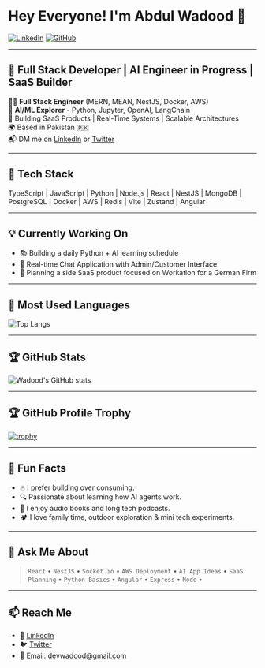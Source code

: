 # Hey Everyone! I'm Abdul Wadood 👋

[![LinkedIn](https://img.shields.io/badge/LinkedIn-Connect-blue?logo=linkedin)](https://www.linkedin.com/in/ranaabdulwadood/)
[![GitHub](https://img.shields.io/badge/GitHub-Follow-black?logo=github)](https://github.com/devwadood)

---

## 🚀 Full Stack Developer | AI Engineer in Progress | SaaS Builder

🧑‍💻 **Full Stack Engineer** (MERN, MEAN, NestJS, Docker, AWS)  
🧠 **AI/ML Explorer** - Python, Jupyter, OpenAI, LangChain  
🔗 Building SaaS Products | Real-Time Systems | Scalable Architectures  
🌍 Based in Pakistan 🇵🇰  
📬 DM me on [LinkedIn](https://www.linkedin.com/in/ranaabdulwadood) or [Twitter](https://twitter.com/abdulwadood918)

---

## 🔧 Tech Stack

TypeScript | JavaScript | Python | Node.js | React | NestJS | MongoDB | PostgreSQL | Docker | AWS | Redis | Vite | Zustand | Angular


---

## 💡 Currently Working On

- 📚 Building a daily Python + AI learning schedule  
- 💬 Real-time Chat Application with Admin/Customer Interface  
- 🎯 Planning a side SaaS product focused on Workation for a German Firm

---

## 🧰 Most Used Languages
![Top Langs](https://github-readme-stats.vercel.app/api/top-langs/?username=devwadood&layout=compact&theme=radical)

---

## 🏆 GitHub Stats
![Wadood's GitHub stats](https://github-readme-stats.vercel.app/api?username=devwadood&show_icons=true&theme=radical)

---

## 🏆 GitHub Profile Trophy

[![trophy](https://github-profile-trophy.vercel.app/?username=devwadood&theme=onedark)](https://github.com/ryo-ma/github-profile-trophy)

---

## 🎯 Fun Facts

- 🔥 I prefer building over consuming.  
- 🔍 Passionate about learning how AI agents work.  
- 📖 I enjoy audio books and long tech podcasts.  
- 🏕️ I love family time, outdoor exploration & mini tech experiments.  

---

## 🧠 Ask Me About

> `React` • `NestJS` • `Socket.io` • `AWS Deployment` • `AI App Ideas` • `SaaS Planning` • `Python Basics` • `Angular` • `Express` • `Node` •

---

## 📫 Reach Me

- 💼 [LinkedIn](https://www.linkedin.com/in/rana-abdul-wadood)  
- 🐦 [Twitter](https://twitter.com/abdulwadood918)  
- 📧 Email: devwadood@gmail.com  
